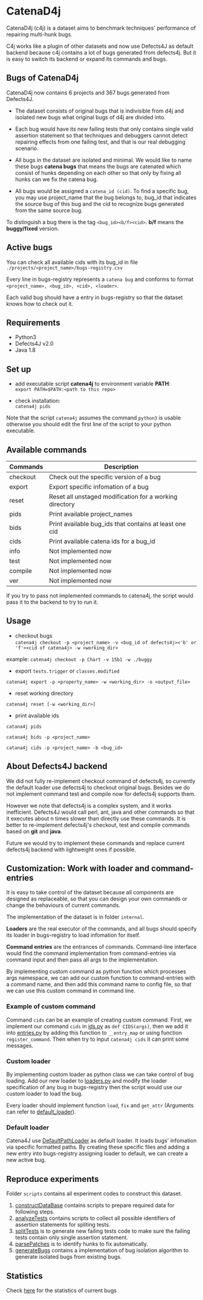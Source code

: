 # CatenaD4j
CatenaD4j (c4j) is a dataset aims to benchmark techniques' performance of repairing multi-hunk bugs.  

C4j works like a plugin of other datasets and now use Defects4J as default backend because c4j contains a lot of bugs generated from defects4j. But it is easy to switch its backend or expand its commands and bugs.  
## Bugs of CatenaD4j  
CatenaD4j now contains 6 projects and 367 bugs generated from Defects4J.  

- The dataset consists of original bugs that is indivisible from d4j and isolated new bugs what original bugs of d4j are divided into.

- Each bug would have its new failing tests that only contains single valid assertion statement so that techniques and debuggers cannot detect repairing effects from one failing test, and that is our real debugging scenario.

- All bugs in the dataset are isolated and minimal. We would like to name these bugs **catena bugs** that means the bugs are catenated which consist of hunks depending on each other so that only by fixing all hunks can we fix the catena bug.

- All bugs would be assigned a `catena_id (cid)`. To find a specific bug, you may use project\_name that the bug belongs to, bug\_id that indicates the source bug of this bug and the cid to recognize bugs generated from the same source bug.  

To distinguish a bug there is the tag `<bug_id><b/f><cid>`. **b/f** means the **buggy/fixed** version.  
## Active bugs  
You can check all available cids with its bug\_id in file `./projects/<project_name>/bugs-registry.csv`  

Every line in bugs-registry represents a `catena bug` and conforms to format `<project_name>, <bug_id>, <cid>, <loader>`.  

Each valid bug should have a entry in bugs-registry so that the dataset knows how to check out it.  
## Requirements
* Python3  
* Defects4J v2.0  
* Java 1.8  
## Set up
* add executable script **catena4j** to environment variable **PATH**:  
`export PATH=$PATH:<path to this repo>`  


* check installation:  
`catena4j pids`  

Note that the script `catena4j` assumes the command `python3` is usable otherwise you should edit the first line of the script to your python executable.  
## Available commands  
|Commands |Description |
|---------|------------|
|checkout |Check out the specific version of a bug|
|export   |Export specific infomation of a bug|
|reset    |Reset all unstaged modification for a working directory|
|pids     |Print available project\_names|
|bids     |Print available bug\_ids that contains at least one cid|
|cids     |Print available catena ids for a bug\_id|
|info     |Not implemented now|
|test     |Not implemented now|
|compile  |Not implemented now|
|ver      |Not implemented now|


If you try to pass not implemented commands to catena4j, the script would pass it to the backend to try to run it.  
## Usage  
* checkout bugs  
`catena4j checkout -p <project_name> -v <bug_id of defects4j><'b' or 'f'><cid of catena4j> -w <working_dir>`

example: `catena4j checkout -p Chart -v 15b1 -w ./buggy`  

* export `tests.trigger` or `classes.modified`

`catena4j export -p <property_name> -w <working_dir> -o <output_file>`

* reset working directory
  
`catena4j reset [-w <working_dir>]`

* print available ids

`catana4j pids`

`catana4j bids -p <project_name>`   

`catana4j cids -p <project_name> -b <bug_id>`  

## About Defects4J backend  
We did not fully re-implement checkout command of defects4j, so currently the default loader use defects4j to checkout original bugs. Besides we do not implement command test and compile now for defects4j supports them.   

However we note that defects4j is a complex system, and it works inefficient. Defects4J would call perl, ant, java and other commands so that it executes about n times slower than directly use these commands. It is better to re-implement defects4j's checkout, test and compile commands based on **git** and **java**.  

Future we would try to implement these commands and replace current defects4j backend with lightweight ones if possible.  

## Customization: Work with loader and command-entries  
It is easy to take control of the dataset because all components are designed as replaceable, so that you can design your own commands or change the behaviours of current commands.  

The implementation of the dataset is in folder `internal`.  

**Loaders** are the real executor of the commands, and all bugs should specify its loader in bugs-registry to load infomation for itself.  

**Command entries** are the entrances of commands. Command-line interface would find the command implementation from command-entries via command input and then pass all args to the implementation.  

By implementing custom command as python function which processes args namespace, we can add our custom function to command-entries with a command name, and then add this command name to config file, so that we can use this custom command in command line.  
### Example of custom command
Command `cids` can be an example of creating custom command. First, we implement our command `cids` in [ids.py](internal/ids.py) as `def CIDS(args)`, then we add it into [entries.py](internal/entries.py) by adding this function to `__entry_map` or using function `register_command`. Then when try to input `catena4j cids` it can print some messages.  

### Custom loader
By implementing custom loader as python class we can take control of bug loading. Add our new loader to [loaders.py](internal/loaders.py) and modify the loader specification of any bug in bugs-registry then the script would use our custom loader to load the bug.  

Every loader should implement function `load`, `fix` and `get_attr` (Arguments can refer to [default_loader](internal/default_loader.py)).  

### Default loader
Catena4J use [DefaultPathLoader](internal/default_loader.py) as default loader. It loads bugs' infomation via specific formatted paths. By creating these specific files and adding a new entry into bugs-registry assigning loader to default, we can create a new active bug.
## Reproduce experiments  
Folder `scripts` contains all experiment codes to construct this dataset.  
1. [constructDataBase](scripts/constructDataBase) contains scripts to prepare required data for following steps.  
2. [analyzeTests](scripts/analyzeTests) contains scripts to collect all possible identifiers of assertion statements for spliting tests.  
3. [splitTests](scripts/splitTests) is to generate new failing tests code to make sure the failing tests contain only single assertion statement.  
4. [parsePatches](scripts/parsePatches) is to identify hunks to fix automatically.  
5. [generateBugs](scripts/generateBugs) contains a implementation of bug isolation algorithm to generate isolated bugs from existing bugs.  

## Statistics
Check [here](scripts/generateBugs/statstics) for the statistics of current bugs

